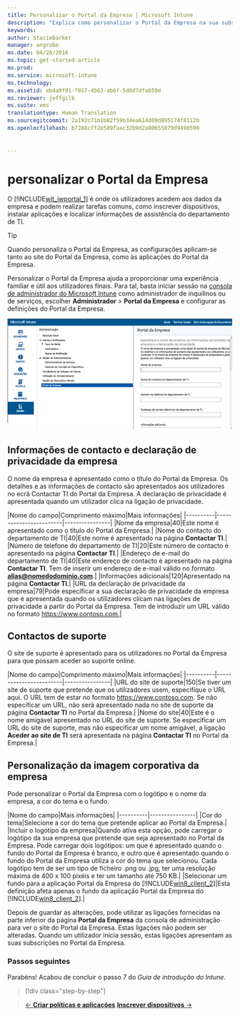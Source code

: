 ```yaml
---
title: Personalizar o Portal da Empresa | Microsoft Intune
description: "Explica como personalizar o Portal da Empresa na sua subscrição do Intune"
keywords: 
author: Staciebarker
manager: angrobe
ms.date: 04/28/2016
ms.topic: get-started-article
ms.prod: 
ms.service: microsoft-intune
ms.technology: 
ms.assetid: eb4a9f01-f857-4563-ab6f-5d0d7dfa659d
ms.reviewer: jeffgilb
ms.suite: ems
translationtype: Human Translation
ms.sourcegitcommit: 2a192c71b1b82f59b34ea614d09d895174f8112b
ms.openlocfilehash: b7288cff2e589faac32b9d2a80655079d9490590


---
```



# personalizar o Portal da Empresa
O [!INCLUDE[wit_iwportal_1](../includes/wit_iwportal_1_md.md)] é onde os utilizadores acedem aos dados da empresa e podem realizar tarefas comuns, como inscrever dispositivos, instalar aplicações e localizar informações de assistência do departamento de TI.

> [!TIP]
> Quando personaliza o Portal da Empresa, as configurações aplicam-se tanto ao site do Portal da Empresa, como às aplicações do Portal da Empresa.

Personalizar o Portal da Empresa ajuda a proporcionar uma experiência familiar e útil aos utilizadores finais. Para tal, basta iniciar sessão na [consola de administrador do Microsoft Intune](https://manage.microsoft.com) como administrador de inquilinos ou de serviços, escolher **Administrador** &gt; **Portal da Empresa** e configurar as definições do Portal da Empresa.

![admin-console-admin-workspace-comp-portal-settings](./media/companyportal.png)

## Informações de contacto e declaração de privacidade da empresa
O nome da empresa é apresentado como o título do Portal da Empresa. Os detalhes e as informações de contacto são apresentados aos utilizadores no ecrã Contactar TI do Portal da Empresa. A declaração de privacidade é apresentada quando um utilizador clica na ligação de privacidade.

|Nome do campo|Comprimento máximo|Mais informações|
    |----------|------------------------|----------------|
    |Nome da empresa|40|Este nome é apresentado como o título do Portal da Empresa.|
    |Nome do contacto do departamento de TI|40|Este nome é apresentado na página **Contactar TI**.|
    |Número de telefone do departamento de TI|20|Este número de contacto é apresentado na página **Contactar TI**.|
    |Endereço de e-mail do departamento de TI|40|Este endereço de contacto é apresentado na página **Contactar TI**. Tem de inserir um endereço de e-mail válido no formato **alias@nomedodominio.com**.|
    |Informações adicionais|120|Apresentado na página **Contactar TI**.|
    |URL da declaração de privacidade da empresa|79|Pode especificar a sua declaração de privacidade da empresa que é apresentada quando os utilizadores clicam nas ligações de privacidade a partir do Portal da Empresa. Tem de introduzir um URL válido no formato https://www.contoso.com.|

## Contactos de suporte
O site de suporte é apresentado para os utilizadores no Portal da Empresa para que possam aceder ao suporte online.

|Nome do campo|Comprimento máximo|Mais informações|
    |----------|------------------------|----------------|
    |URL do site de suporte|150|Se tiver um site de suporte que pretende que os utilizadores usem, especifique o URL aqui. O URL tem de estar no formato https://www.contoso.com. Se não especificar um URL, não será apresentado nada no site de suporte da página **Contactar TI** no Portal da Empresa.|
    |Nome do site|40|Este é o nome amigável apresentado no URL do site de suporte. Se especificar um URL do site de suporte, mas não especificar um nome amigável, a ligação **Aceder ao site de TI** será apresentada na página **Contactar TI** no Portal da Empresa.|

## Personalização da imagem corporativa da empresa
Pode personalizar o Portal da Empresa com o logótipo e o nome da empresa, a cor do tema e o fundo.

|Nome do campo|Mais informações|
    |----------|----------------|
    |Cor do tema|Selecione a cor do tema que pretende aplicar ao Portal da Empresa.|
    |Incluir o logótipo da empresa|Quando ativa esta opção, pode carregar o logótipo da sua empresa que pretende que seja apresentado no Portal da Empresa. Pode carregar dois logótipos: um que é apresentado quando o fundo do Portal da Empresa é branco, e outro que é apresentado quando o fundo do Portal da Empresa utiliza a cor do tema que selecionou. Cada logótipo tem de ser um tipo de ficheiro .png ou .jpg, ter uma resolução máxima de 400 x 100 pixéis e ter um tamanho até 750 KB.|
    |Selecionar um fundo para a aplicação Portal da Empresa do [!INCLUDE[win8_client_2](../includes/win8_client_2_md.md)]|Esta definição afeta apenas o fundo da aplicação Portal da Empresa do [!INCLUDE[win8_client_2](../includes/win8_client_2_md.md)].|


Depois de guardar as alterações, pode utilizar as ligações fornecidas na parte inferior da página **Portal da Empresa** da consola de administração para ver o site do Portal da Empresa. Estas ligações não podem ser alteradas. Quando um utilizador inicia sessão, estas ligações apresentam as suas subscrições no Portal da Empresa.

### Passos seguintes
Parabéns! Acabou de concluir o passo 7 do *Guia de introdução do Intune*.
>[!div class="step-by-step"]

>[&larr; **Criar políticas e aplicações**](.\start-with-a-paid-subscription-to-microsoft-intune-step-6.md)       [**Inscrever dispositivos** &rarr;](.\start-with-a-paid-subscription-to-microsoft-intune-step-8.md)  



<!--HONumber=Jul16_HO4-->


